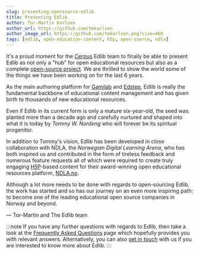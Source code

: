 ```yaml
---
slug: presenting-opensource-edlib
title: Presenting Edlib
author: Tor-Martin Karlsen
author_url: https://github.com/tmkarlsen
author_image_url: https://github.com/tmkarlsen.png?size=460
tags: [edlib, open-education-content, h5p, open-source, ndla]
---
```


It's a proud moment for the [Cerpus](https://cerpus.com/) Edlib team to finally be able to present Edlib as not only a "hub" for open educational resources but also as a complete [open-source project](https://github.com/cerpus/Edlib). We are thrilled to show the world some of the things we have been working on for the last 6 years.

As the main authoring platform for [Gamilab](https://gamilab.com/) and [Edstep](https://edstep.com/), Edlib is really the fundamental backbone of educational content management and has given birth to thousands of new educational resources. 

Even if Edlib in its current form is only a mature six-year-old, the seed was planted more than a decade ago and carefully nurtured and shaped into what it is today by *Tommy W. Nordeng* who will forever be its spiritual progenitor.

In addition to Tommy's vision, Edlib has been developed in close collaboration with NDLA, the *Norwegian Digital Learning Arena*, who has both inspired us and contributed in the form of tireless feedback and numerous feature requests all of which were required to create truly engaging [H5P](https://h5p.org/)-based content for their award-winning open educational resources platform, [NDLA.no](https://ndla.no/en/).

Although a lot more needs to be done with regards to open-sourcing Edlib, the work has started and so has our journey on an even more inspiring path: to become one of the leading educational open source companies in Norway and beyond. 

&mdash; Tor-Martin and The Edlib team

:::note
If you have any further questions with regards to Edlib, then take a look at the [Frequently Asked Questions](/docs/product/faq) page which hopefully provides you with relevant answers. Alternatively, you can also [get in touch](/contact-us) with us if you are interested to know more about Edlib.
:::